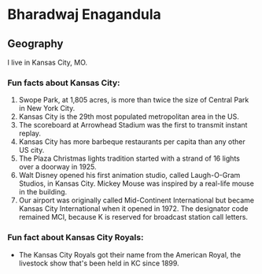 # Bharadwaj Enagandula

## Geography

I live in Kansas City, MO.

### Fun facts about Kansas City:

1. Swope Park, at 1,805 acres, is more than twice the size of Central Park in New York City.
2. Kansas City is the 29th most populated metropolitan area in the US.
3. The scoreboard at Arrowhead Stadium was the first to transmit instant replay.
4. Kansas City has more barbeque restaurants per capita than any other US city.
5. The Plaza Christmas lights tradition started with a strand of 16 lights over a doorway in 1925.
6. Walt Disney opened his first animation studio, called Laugh-O-Gram Studios, in Kansas City. Mickey Mouse was inspired by a real-life mouse in the building.
7. Our airport was originally called Mid-Continent International but became Kansas City International when it opened in 1972. The designator code remained MCI, because K is reserved for broadcast station call letters.

### Fun fact about Kansas City Royals:
- The Kansas City Royals got their name from the American Royal, the livestock show that's been held in KC since 1899.


